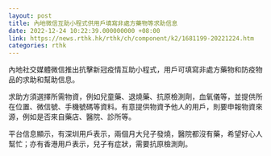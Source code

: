 ```yaml
---
layout: post
title: 內地微信互助小程式供用戶填寫非處方藥物等求助信息
date: 2022-12-24 10:22:39.000000000 +08:00
link: https://news.rthk.hk/rthk/ch/component/k2/1681199-20221224.htm
categories: rthk
---
```


內地社交媒體微信推出抗擊新冠疫情互助小程式，用戶可填寫非處方藥物和防疫物品的求助和幫助信息。

求助方須選擇所需物資，例如兒童藥、退燒藥、抗原檢測劑，血氧儀等，並提供所在位置、微信號、手機號碼等資料。有意提供物資予他人的用戶，則要申報物資來源，例如是否來自藥店、醫院、診所等。

平台信息顯示，有深圳用戶表示，兩個月大兒子發燒，醫院都沒有藥，希望好心人幫忙；亦有香港用戶表示，兒子有症狀，需要抗原檢測劑。
